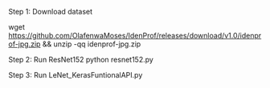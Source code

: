 Step 1: Download dataset

wget https://github.com/OlafenwaMoses/IdenProf/releases/download/v1.0/idenprof-jpg.zip && unzip -qq idenprof-jpg.zip

Step 2: Run ResNet152
python resnet152.py

Step 3: Run LeNet_KerasFuntionalAPI.py
